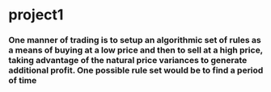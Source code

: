 # project1
### One manner of trading is to setup an algorithmic set of rules as a means of buying at a low price and then to sell at a high price, taking advantage of the natural price variances to generate additional profit. One possible rule set would be to find a period of time 
